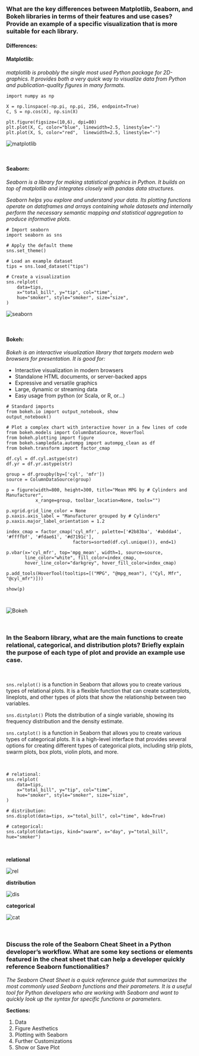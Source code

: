 ### What are the key differences between Matplotlib, Seaborn, and Bokeh libraries in terms of their features and use cases? Provide an example of a specific visualization that is more suitable for each library.


#### **Differences:**

#### Matplotlib:
*matplotlib is probably the single most used Python package for 2D-graphics. It provides both a very quick way to visualize data from Python and publication-quality figures in many formats.*

```
import numpy as np

X = np.linspace(-np.pi, np.pi, 256, endpoint=True)
C, S = np.cos(X), np.sin(X)

plt.figure(figsize=(10,6), dpi=80)
plt.plot(X, C, color="blue", linewidth=2.5, linestyle="-")
plt.plot(X, S, color="red",  linewidth=2.5, linestyle="-")

```
![matplotlib](./imgs/mat.PNG)


<br/>

#### Seaborn:
*Seaborn is a library for making statistical graphics in Python. It builds on top of matplotlib and integrates closely with pandas data structures.*

*Seaborn helps you explore and understand your data. Its plotting functions operate on dataframes and arrays containing whole datasets and internally perform the necessary semantic mapping and statistical aggregation to produce informative plots.*

```
# Import seaborn
import seaborn as sns

# Apply the default theme
sns.set_theme()

# Load an example dataset
tips = sns.load_dataset("tips")

# Create a visualization
sns.relplot(
    data=tips,
    x="total_bill", y="tip", col="time",
    hue="smoker", style="smoker", size="size",
)

```
![seaborn](./imgs/seaborn.PNG)


<br/>

#### Bokeh:

*Bokeh is an interactive visualization library that targets modern web browsers for presentation. It is good for:*

* Interactive visualization in modern browsers
* Standalone HTML documents, or server-backed apps
* Expressive and versatile graphics
* Large, dynamic or streaming data
* Easy usage from python (or Scala, or R, or...)

```
# Standard imports 
from bokeh.io import output_notebook, show
output_notebook()

# Plot a complex chart with interactive hover in a few lines of code
from bokeh.models import ColumnDataSource, HoverTool
from bokeh.plotting import figure
from bokeh.sampledata.autompg import autompg_clean as df
from bokeh.transform import factor_cmap

df.cyl = df.cyl.astype(str)
df.yr = df.yr.astype(str)

group = df.groupby(by=['cyl', 'mfr'])
source = ColumnDataSource(group)

p = figure(width=800, height=300, title="Mean MPG by # Cylinders and Manufacturer",
           x_range=group, toolbar_location=None, tools="")

p.xgrid.grid_line_color = None
p.xaxis.axis_label = "Manufacturer grouped by # Cylinders"
p.xaxis.major_label_orientation = 1.2

index_cmap = factor_cmap('cyl_mfr', palette=['#2b83ba', '#abdda4', '#ffffbf', '#fdae61', '#d7191c'], 
                         factors=sorted(df.cyl.unique()), end=1)

p.vbar(x='cyl_mfr', top='mpg_mean', width=1, source=source,
       line_color="white", fill_color=index_cmap, 
       hover_line_color="darkgrey", hover_fill_color=index_cmap)

p.add_tools(HoverTool(tooltips=[("MPG", "@mpg_mean"), ("Cyl, Mfr", "@cyl_mfr")]))

show(p)



```
![Bokeh](./imgs/bokh.PNG)


<br/>

### In the Seaborn library, what are the main functions to create relational, categorical, and distribution plots? Briefly explain the purpose of each type of plot and provide an example use case.
<br/> 



`sns.relplot()` is a function in Seaborn that allows you to create various types of relational plots. It is a flexible function that can create scatterplots, lineplots, and other types of plots that show the relationship between two variables.

`sns.distplot()` Plots the distribution of a single variable, showing its frequency distribution and the density estimate.

`sns.catplot()` is a function in Seaborn that allows you to create various types of categorical plots. It is a high-level interface that provides several options for creating different types of categorical plots, including strip plots, swarm plots, box plots, violin plots, and more.

<br/>


```
# relational: 
sns.relplot(
    data=tips,
    x="total_bill", y="tip", col="time",
    hue="smoker", style="smoker", size="size",
)

# distribution:
sns.displot(data=tips, x="total_bill", col="time", kde=True)

# categorical:
sns.catplot(data=tips, kind="swarm", x="day", y="total_bill", hue="smoker")

```
<br/>

**relational**

![rel](./imgs/seaborn.PNG) 

**distribution**

![dis](./imgs/dis.PNG) 

**categorical**

![cat](./imgs/cat.PNG) 

<br/>

### Discuss the role of the Seaborn Cheat Sheet in a Python developer’s workflow. What are some key sections or elements featured in the cheat sheet that can help a developer quickly reference Seaborn functionalities?

*The Seaborn Cheat Sheet is a quick reference guide that summarizes the most commonly used Seaborn functions and their parameters. It is a useful tool for Python developers who are working with Seaborn and want to quickly look up the syntax for specific functions or parameters.*

**Sections:**
1. Data
2. Figure Aesthetics
3. Plotting with Seaborn
4. Further Customizations
5. Show or Save Plot

